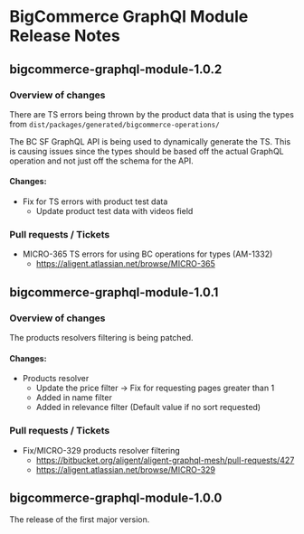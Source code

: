 # BigCommerce GraphQl Module Release Notes

## bigcommerce-graphql-module-1.0.2

### Overview of changes

There are TS errors being thrown by the product data that is using the types from `dist/packages/generated/bigcommerce-operations/`

The BC SF GraphQL API is being used to dynamically generate the TS. This is causing issues since the types should be based off the actual GraphQL operation and not just off the schema for the API.

#### Changes:

- Fix for TS errors with product test data
  - Update product test data with videos field

### Pull requests / Tickets

- MICRO-365 TS errors for using BC operations for types (AM-1332)
  - https://aligent.atlassian.net/browse/MICRO-365

## bigcommerce-graphql-module-1.0.1

### Overview of changes

The products resolvers filtering is being patched.

#### Changes:

- Products resolver
  - Update the price filter → Fix for requesting pages greater than 1
  - Added in name filter
  - Added in relevance filter (Default value if no sort requested)

### Pull requests / Tickets

- Fix/MICRO-329 products resolver filtering
  - https://bitbucket.org/aligent/aligent-graphql-mesh/pull-requests/427
  - https://aligent.atlassian.net/browse/MICRO-329

## bigcommerce-graphql-module-1.0.0

The release of the first major version.

